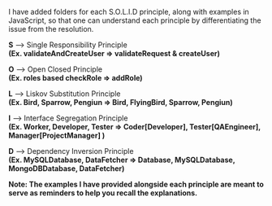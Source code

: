 I have added folders for each S.O.L.I.D principle, along with examples in JavaScript, so that one can understand each principle by differentiating the issue from the resolution.

**S** --> Single Responsibility Principle<br/>
**(Ex. validateAndCreateUser => validateRequest & createUser)**

**O** --> Open Closed Principle<br/>
**(Ex. roles based checkRole => addRole)**

**L** --> Liskov Substitution Principle<br/>
**(Ex. Bird, Sparrow, Pengiun => Bird, FlyingBird, Sparrow, Pengiun)**

**I** --> Interface Segregation Principle<br/>
**(Ex. Worker, Developer, Tester => Coder[Developer], Tester[QAEngineer], Manager[ProjectManager] )**

**D** --> Dependency Inversion Principle<br/>
**(Ex. MySQLDatabase, DataFetcher => Database, MySQLDatabase, MongoDBDatabase, DataFetcher)**

**Note: The examples I have provided alongside each principle are meant to serve as reminders to help you recall the explanations.**
